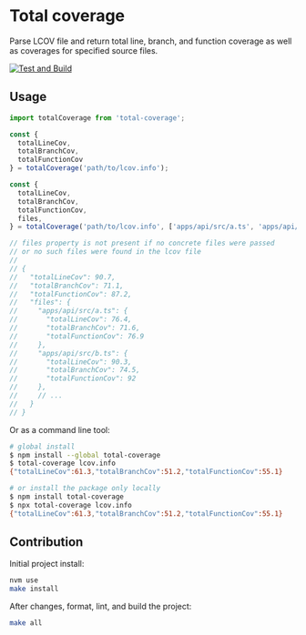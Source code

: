 # Total coverage

Parse LCOV file and return total line, branch, and function coverage as well as coverages for specified source files.

[![Test and Build](https://github.com/pavelsaman/total-coverage/actions/workflows/test-and-build.yaml/badge.svg?branch=master)](https://github.com/pavelsaman/total-coverage/actions/workflows/test-and-build.yaml)

## Usage

```ts
import totalCoverage from 'total-coverage';

const {
  totalLineCov,
  totalBranchCov,
  totalFunctionCov
} = totalCoverage('path/to/lcov.info');

const {
  totalLineCov,
  totalBranchCov,
  totalFunctionCov,
  files,
} = totalCoverage('path/to/lcov.info', ['apps/api/src/a.ts', 'apps/api/src/b.ts']);

// files property is not present if no concrete files were passed 
// or no such files were found in the lcov file
//
// {
//   "totalLineCov": 90.7,
//   "totalBranchCov": 71.1,
//   "totalFunctionCov": 87.2,
//   "files": {
//     "apps/api/src/a.ts": {
//       "totalLineCov": 76.4,
//       "totalBranchCov": 71.6,
//       "totalFunctionCov": 76.9
//     },
//     "apps/api/src/b.ts": {
//       "totalLineCov": 90.3,
//       "totalBranchCov": 74.5,
//       "totalFunctionCov": 92
//     },
//     // ...
//   }
// }
```

Or as a command line tool:

```bash
# global install
$ npm install --global total-coverage
$ total-coverage lcov.info
{"totalLineCov":61.3,"totalBranchCov":51.2,"totalFunctionCov":55.1}

# or install the package only locally
$ npm install total-coverage
$ npx total-coverage lcov.info
{"totalLineCov":61.3,"totalBranchCov":51.2,"totalFunctionCov":55.1}
```

## Contribution

Initial project install:

```bash
nvm use
make install
```

After changes, format, lint, and build the project:

```bash
make all
```
